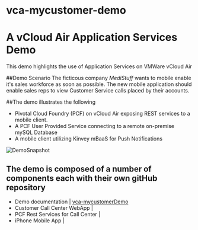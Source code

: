 vca-mycustomer-demo
===================

# A vCloud Air Application Services Demo

This demo highlights the use of Application Services on VMWare vCloud Air

##Demo Scenario
The ficticous company *MediStuff* wants to mobile enable it's sales workforce as soon as possible.
The new mobile application should enable sales reps to view Customer Service calls placed by their accounts.


##The demo illustrates the following

- Pivotal Cloud Foundry (PCF) on vCloud Air exposing REST services to a mobile client.
- A PCF User Provided Service connecting to a remote on-premise mySQL Database
- A mobile client utilizing Kinvey mBaaS for Push Notifications

![DemoSnapshot](https://github.com/rdbwebster/vca-mycustomer-demo/resources/DemoSnapshot.png)

## The demo is composed of a number of components each with their own gitHub repository

- Demo documentation | [vca-mycustomerDemo](https://github.com/rdbwebster/vca-mycustomer-demo)
- Customer Call Center WebApp    |
- PCF Rest Services for Call Center | 
- iPhone Mobile App |

